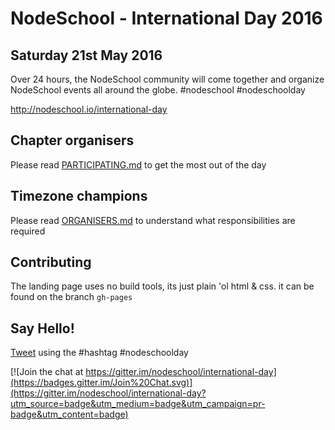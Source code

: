 # NodeSchool - International Day 2016
## Saturday 21st May 2016

Over 24 hours, the NodeSchool community will come together and organize NodeSchool events all around the globe. #nodeschool #nodeschoolday

http://nodeschool.io/international-day

## Chapter organisers
Please read [PARTICIPATING.md](https://github.com/nodeschool/international-day/blob/2016/PARTICIPATING.md) to get the most out of the day

## Timezone champions
Please read [ORGANISERS.md](https://github.com/nodeschool/international-day/blob/2016/ORGANISERS.md) to understand what responsibilities are required

## Contributing
The landing page uses no build tools, its just plain 'ol html & css.  it can be found on the branch ```gh-pages```

## Say Hello!
[Tweet](http://twitter.com/nodeschool) using the #hashtag #nodeschoolday

[![Join the chat at https://gitter.im/nodeschool/international-day](https://badges.gitter.im/Join%20Chat.svg)](https://gitter.im/nodeschool/international-day?utm_source=badge&utm_medium=badge&utm_campaign=pr-badge&utm_content=badge)
